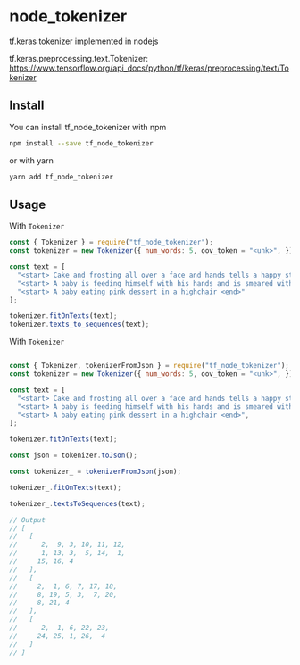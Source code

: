 # node_tokenizer

tf.keras tokenizer implemented in nodejs

tf.keras.preprocessing.text.Tokenizer: https://www.tensorflow.org/api_docs/python/tf/keras/preprocessing/text/Tokenizer

## Install

You can install tf_node_tokenizer with npm

```bash
npm install --save tf_node_tokenizer
```
or with yarn

```bash
yarn add tf_node_tokenizer
```

## Usage

With `Tokenizer`

```jsx
const { Tokenizer } = require("tf_node_tokenizer");
const tokenizer = new Tokenizer({ num_words: 5, oov_token = "<unk>", });

const text = [
  "<start> Cake and frosting all over a face and hands tells a happy story.  <end>",
  "<start> A baby is feeding himself with his hands and is smeared with food. <end>",
  "<start> A baby eating pink dessert in a highchair <end>"
];

tokenizer.fitOnTexts(text);
tokenizer.texts_to_sequences(text);

```

With `Tokenizer`

```jsx

const { Tokenizer, tokenizerFromJson } = require("tf_node_tokenizer");
const tokenizer = new Tokenizer({ num_words: 5, oov_token = "<unk>", });

const text = [
  "<start> Cake and frosting all over a face and hands tells a happy story.  <end>",
  "<start> A baby is feeding himself with his hands and is smeared with food. <end>",
  "<start> A baby eating pink dessert in a highchair <end>",
];

tokenizer.fitOnTexts(text);

const json = tokenizer.toJson();

const tokenizer_ = tokenizerFromJson(json);

tokenizer_.fitOnTexts(text);

tokenizer_.textsToSequences(text);

// Output
// [
//   [
//      2,  9, 3, 10, 11, 12,
//      1, 13, 3,  5, 14,  1,
//     15, 16, 4
//   ],
//   [
//     2,  1, 6, 7, 17, 18,
//     8, 19, 5, 3,  7, 20,
//     8, 21, 4
//   ],
//   [
//      2,  1, 6, 22, 23,
//     24, 25, 1, 26,  4
//   ]
// ]

```


